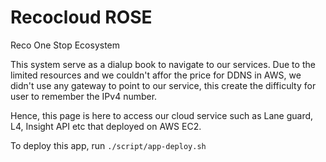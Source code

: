 # Recocloud ROSE

Reco One Stop Ecosystem

This system serve as a dialup book to navigate to our services. Due to the limited resources and we couldn't affor the price for DDNS in AWS, we didn't use any gateway to point to our service, this create the difficulty for user to remember the IPv4 number.

Hence, this page is here to access our cloud service such as Lane guard, L4, Insight API etc that deployed on AWS EC2.

To deploy this app, run `./script/app-deploy.sh`
